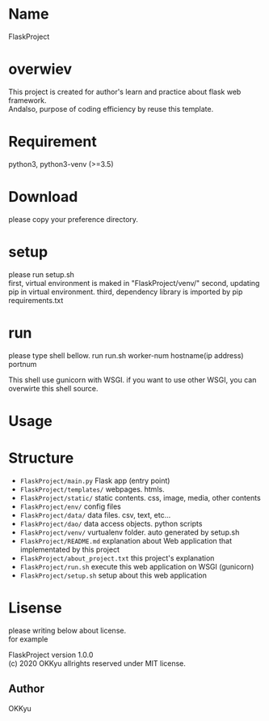 # Name
  FlaskProject

# overwiev
  This project is created for author's learn and practice about flask web framework.  
  Andalso, purpose of coding efficiency by reuse this template.  

# Requirement
  python3, python3-venv (>=3.5)  

# Download
  please copy your preference directory.  

# setup
 please run setup.sh  
 first,  virtual environment is maked in "FlaskProject/venv/"
 second, updating pip in virtual environment.
 third,  dependency library is imported by pip requirements.txt

# run
 please type shell bellow.
   run run.sh  worker-num  hostname(ip address) portnum
 
 This shell use gunicorn with WSGI.
 if you want to use other WSGI, you can overwirte this shell source.
 
# Usage

# Structure

- `FlaskProject/main.py` Flask app (entry point)  
- `FlaskProject/templates/` webpages. htmls.  
- `FlaskProject/static/`    static contents. css, image, media, other contents  
- `FlaskProject/env/`        config files  
- `FlaskProject/data/`       data files. csv, text, etc...  
- `FlaskProject/dao/`       data access objects. python scripts  
- `FlaskProject/venv/`      vurtualenv folder. auto generated by setup.sh  
- `FlaskProject/README.md`  explanation about Web application that implementated by this project  
- `FlaskProject/about_project.txt`  this project's explanation  
- `FlaskProject/run.sh`             execute this web application on WSGI (gunicorn)  
- `FlaskProject/setup.sh`           setup about this web application   

# Lisense
   please writing below about license.  
   for example  
   
   FlaskProject version 1.0.0  
   (c) 2020 OKKyu allrights reserved under MIT license.  
   
## Author
OKKyu
